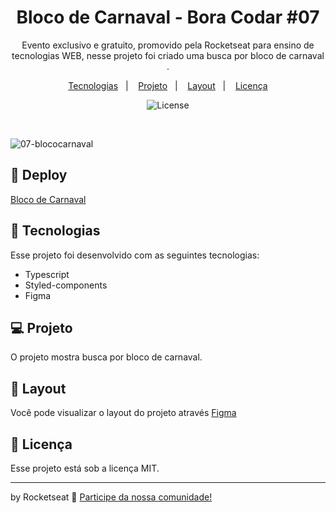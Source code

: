 <h1 align="center"> Bloco de Carnaval - Bora Codar #07 </h1>

<p align="center">
Evento exclusivo e gratuito, promovido pela Rocketseat para ensino de tecnologias WEB, nesse projeto foi criado uma busca por bloco de carnaval .
</p>

<p align="center">
  <a href="#-tecnologias">Tecnologias</a>&nbsp;&nbsp;&nbsp;|&nbsp;&nbsp;&nbsp;
  <a href="#-projeto">Projeto</a>&nbsp;&nbsp;&nbsp;|&nbsp;&nbsp;&nbsp;
  <a href="#-layout">Layout</a>&nbsp;&nbsp;&nbsp;|&nbsp;&nbsp;&nbsp;
  <a href="#memo-licença">Licença</a>
</p>

<p align="center">
  <img alt="License" src="https://img.shields.io/static/v1?label=license&message=MIT&color=49AA26&labelColor=000000">
</p>

<br>



![07-blococarnaval](https://user-images.githubusercontent.com/104373308/231818723-e256a198-1206-4d42-b265-eadd25aae6dd.png)



  
## 👾 Deploy

[Bloco de Carnaval](https://bloco-carnaval-07.vercel.app/)

## 🚀 Tecnologias

Esse projeto foi desenvolvido com as seguintes tecnologias:

- Typescript
- Styled-components
- Figma


## 💻 Projeto

O projeto mostra busca por bloco de carnaval.

## 🔖 Layout

Você pode visualizar o layout do projeto através [Figma](https://www.figma.com/community/file/1197534710257750520)
 

## :memo: Licença

Esse projeto está sob a licença MIT.

---

by Rocketseat :wave: [Participe da nossa comunidade!](https://discord.gg/rocketseat)

